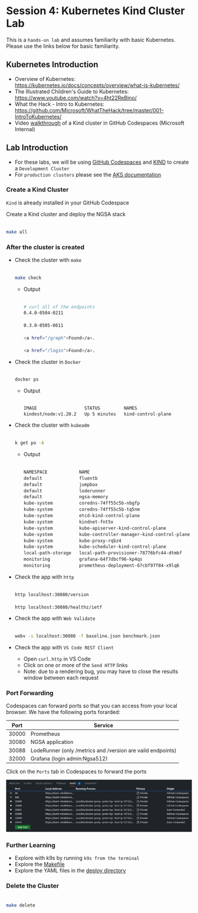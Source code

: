 # Session 4: Kubernetes Kind Cluster Lab

This is a `hands-on lab` and assumes familiarity with basic Kubernetes. Please use the links below for basic familiarity.

## Kubernetes Introduction

- Overview of Kubernetes: <https://kubernetes.io/docs/concepts/overview/what-is-kubernetes/>
- The Illustrated Children's Guide to Kubernetes: <https://www.youtube.com/watch?v=4ht22ReBjno/>
- What the Hack - Intro to Kubernetes: <https://github.com/Microsoft/WhatTheHack/tree/master/001-IntroToKubernetes/>
- Video [walkthrough](https://msit.microsoftstream.com/video/5117a1ff-0400-85a8-40e1-f1eb81434a69?channelId=a60fa4ff-0400-85a8-733a-f1eb81fa8f8d) of a Kind cluster in GitHub Codespaces (Microsoft Internal)

## Lab Introduction

- For these labs, we will be using [GitHub Codespaces](https://github.com/features/codespaces) and [KIND](https://kind.sigs.k8s.io/) to create a `Development Cluster`
- For `production clusters` please see the [AKS documentation](https://docs.microsoft.com/en-us/azure/aks/)

### Create a Kind Cluster

`Kind` is already installed in your GitHub Codespace

Create a Kind cluster and deploy the NGSA stack

```bash

make all

```

### After the cluster is created

- Check the cluster with `make`
    ```bash

    make check

    ```
    - Output
        ```bash

        # curl all of the endpoints
        0.4.0-0504-0211

        0.3.0-0505-0611

        <a href="/graph">Found</a>.

        <a href="/login">Found</a>.

        ```

- Check the cluster in `Docker`
    ```bash

    docker ps

    ```
    - Output
        ```text

        IMAGE                  STATUS         NAMES
        kindest/node:v1.20.2   Up 5 minutes   kind-control-plane

        ```

- Check the cluster with `kubeadm`
    ```bash

    k get po -A

    ```
    - Output
        ```bash

        NAMESPACE            NAME                                         READY   STATUS
        default              fluentb                                      1/1     Running
        default              jumpbox                                      1/1     Running
        default              loderunner                                   1/1     Running
        default              ngsa-memory                                  1/1     Running
        kube-system          coredns-74ff55c5b-nbgfp                      1/1     Running
        kube-system          coredns-74ff55c5b-tq5nm                      1/1     Running
        kube-system          etcd-kind-control-plane                      1/1     Running
        kube-system          kindnet-fnt5x                                1/1     Running
        kube-system          kube-apiserver-kind-control-plane            1/1     Running
        kube-system          kube-controller-manager-kind-control-plane   1/1     Running
        kube-system          kube-proxy-rqbz4                             1/1     Running
        kube-system          kube-scheduler-kind-control-plane            1/1     Running
        local-path-storage   local-path-provisioner-78776bfc44-dtmbf      1/1     Running
        monitoring           grafana-64f7dbcf96-kp4qs                     1/1     Running
        monitoring           prometheus-deployment-67cbf97f84-x9lq6       1/1     Running

        ```

- Check the app with `http`
    ```bash

    http localhost:30080/version

    http localhost:30080/healthz/ietf

    ```

- Check the app with `Web Validate`
    ```bash

    webv -s localhost:30080 -f baseline.json benchmark.json

    ```

- Check the app with `VS Code REST Client`
    - Open `curl.http` in VS Code
    - Click on one or more of the `Send HTTP` links
    - Note: due to a rendering bug, you may have to close the results window between each request

### Port Forwarding

Codespaces can forward ports so that you can access from your local browser. We have the following ports forarded:

Port | Service
---- | -------
30000 | Prometheus
30080 | NGSA application
30088 | LodeRunner (only /metrics and /version are vaild endpoints)
32000 | Grafana (login admin:Ngsa512)

Click on the `Ports` tab in Codespaces to forward the ports

![Forwarded Ports](./images/Codespaces-Ports.jpg)

### Further Learning

- Explore with k9s by running `k9s from the terminal`
- Explore the [Makefile](../Makefile)
- Explore the YAML files in the [deploy directory](../deploy)

### Delete the Cluster

```bash

make delete

```
